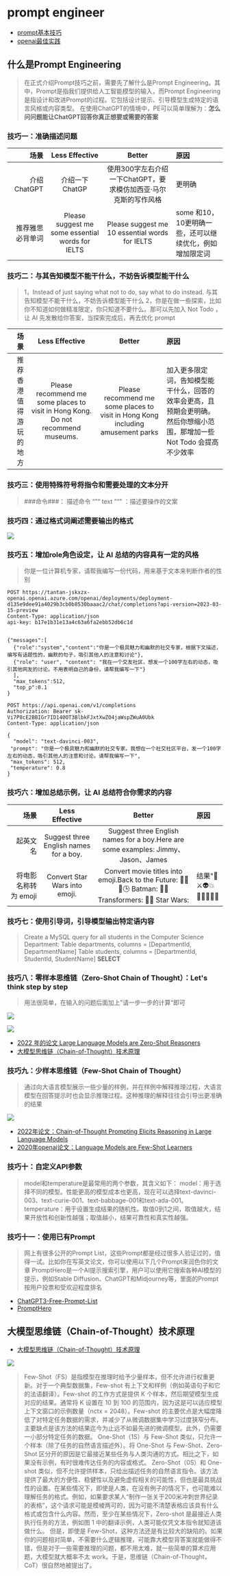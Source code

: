 # prompt engineer

* [prompt基本技巧](https://learningprompt.wiki/docs/chatGPT/tutorial-basics/%E5%9F%BA%E6%9C%AC%E4%BD%BF%E7%94%A8%E5%9C%BA%E6%99%AF%20&%20%E4%BD%BF%E7%94%A8%E6%8A%80%E5%B7%A7/scenario-1-ask-questions)
* [openai最佳实践](https://help.openai.com/en/articles/6654000-best-practices-for-prompt-engineering-with-openai-api)

## 什么是Prompt Engineering
>在正式介绍Prompt技巧之前，需要先了解什么是Prompt Engineering。其中，Prompt是指我们提供给人工智能模型的输入，而Prompt Engineering是指设计和改进Prompt的过程。它包括设计提示、引导模型生成特定的语言风格或内容类型。
>在使用ChatGPT的情境中，PE可以简单理解为：**怎么问问题能让ChatGPT回答你真正想要或需要的答案**

### 技巧一：准确描述问题

场景 |   Less Effective    | Better | 原因
----:|:-----------:|:------:|:---------
 介绍ChatGPT| 介绍一下ChatGP  |   使用300字左右介绍一下ChatGPT，要求模仿加西亚·马尔克斯的写作风格  | 更明确 
 推荐雅思必背单词| Please suggest me some essential words for IELTS  | Please suggest me 10 essential words for IELTS| some 和10，10更明确一些，还可以继续优化，例如增加限定词

### 技巧二：与其告知模型不能干什么，不妨告诉模型能干什么
>1，Instead of just saying what not to do, say what to do instead. 与其告知模型不能干什么，不妨告诉模型能干什么
>2，你是在做一些探索，比如你不知道如何做精准限定，你只知道不要什么。那可以先加入 Not Todo ，让 AI 先发散给你答案，当探索完成后，再去优化 prompt 

场景 |   Less Effective    | Better | 原因
----:|:-----------:|:------:|:---------
 推荐香港值得游玩的地方| Please recommend me some places to visit in Hong Kong. Do not recommend museums.  |   Please recommend me some places to visit in Hong Kong including amusement parks  | 加入更多限定词，告知模型能干什么，回答的效率会更高，且预期会更明确。然后你想缩小范围，那增加一些 Not Todo 会提高不少效率

### 技巧三：使用特殊符号将指令和需要处理的文本分开
>###命令###： 描述命令
>“”“ text ”“” ：描述要操作的文案


### 技巧四：通过格式词阐述需要输出的格式

![](./res/prompt-format-answer.png "")

### 技巧五：增加role角色设定，让 AI 总结的内容具有一定的风格
>你是一位计算机专家，请帮我编写一份代码，用来基于文本来判断作者的性别

```
POST https://tantan-jskxzx-openai.openai.azure.com/openai/deployments/deployment-d135e9dee91a4029b3cb0b8530baaac2/chat/completions?api-version=2023-03-15-preview
Content-Type: application/json
api-key: b17e1b31e13a4c63a6fa2ebb52db6c1d


{"messages":[
  {"role":"system","content":"你是一个极具魅力和幽默的社交专家，根据下文描述，编写有话题性的，幽默的句子，吸引其他人的注意和讨论"},
  {"role": "user", "content": "我在一个交友社区，想发一个100字左右的动态，吸引其他网友的讨论。不用表明自己的身份，请帮我编写一下"}
  ],
  "max_tokens":512,
  "top_p":0.1
}
```

```
POST https://api.openai.com/v1/completions
Authorization: Bearer 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
Content-Type: application/json

{
  "model": "text-davinci-003",
 "prompt": "你是一个极具魅力和幽默的社交专家。我想在一个社交社区平台，发一个100字左右的动态，吸引其他人的注意和讨论。请帮我编写一下",
 "max_tokens": 512,
 "temperature": 0.8
}
```

### 技巧六：增加总结示例，让 AI 总结符合你需求的内容

场景 |   Less Effective    | Better | 原因
----:|:-----------:|:------:|:---------
起英文名|Suggest three English names for a boy.|Suggest three English names for a boy.Here are some examples: Jimmy、Jason、James	|
将电影名称转为 emoji|	Convert Star Wars into emoji.|	Convert movie titles into emoji.Back to the Future: 👨👴🚗🕒 Batman: 🤵🦇Transformers: 🚗🤖 Star Wars: | 结果"🌟⚔️👽💥👨‍🚀👩‍🚀🚀

### 技巧七：使用引导词，引导模型输出特定语内容

>Create a MySQL query for all students in the Computer Science Department:
Table departments, columns = [DepartmentId, DepartmentName]
Table students, columns = [DepartmentId, StudentId, StudentName]
**SELECT**

### 技巧八：零样本思维链（Zero-Shot Chain of Thought）：Let's think step by step
>用法很简单，在输入的问题后面加上”请一步一步的计算“即可

![](./res/step-by-step-logic-flow.webp "")

![](./res/zero-shot-Let's-think-step-by-step.webp "")


* [2022 年的论文 Large Language Models are Zero-Shot Reasoners](https://arxiv.org/abs/2205.11916)
* [大模型思维链（Chain-of-Thought）技术原理](https://zhuanlan.zhihu.com/p/629087587)


### 技巧九：少样本思维链（Few-Shot Chain of Thought）
>通过向大语言模型展示一些少量的样例，并在样例中解释推理过程，大语言模型在回答提示时也会显示推理过程。这种推理的解释往往会引导出更准确的结果


![](./res/FewShotChainOfThought.png "")

* [2022年论文：Chain-of-Thought Prompting Elicits Reasoning
in Large Language Models](https://arxiv.org/pdf/2201.11903.pdf)
* [2020年openai论文：Language Models are Few-Shot Learners](https://arxiv.org/pdf/2005.14165.pdf) 

### 技巧十：自定义API参数
>model和temperature是最常用的两个参数，其含义如下：
>model：用于选择不同的模型。性能更高的模型成本也更高，现在可以选择text-davinci-003、text-curie-001、text-babbage-001和text-ada-001。
>temperature：用于设置生成结果的随机性。取值0到1之间，取值越大，结果开放性和创新性越强；取值越小，结果可靠性和真实性越强。

### 技巧十一：使用已有Prompt
>网上有很多公开的Prompt List，这些Prompt都是经过很多人验证过的，值得一试。比如你在写英文论文，你可以使用以下几个Prompt来润色你的文章
>PromptHero是一个AI提示搜索引擎，用户可以使用它搜索各种AI模型的提示，例如Stable Diffusion、ChatGPT和Midjourney等，里面的Prompt按用户投票和受欢迎程度排名

* [ChatGPT3-Free-Prompt-List](https://github.com/mattnigh/ChatGPT3-Free-Prompt-List)
* [PromptHero](https://github.com/mattnigh/ChatGPT3-Free-Prompt-List)



## 大模型思维链（Chain-of-Thought）技术原理

* [大模型思维链（Chain-of-Thought）技术原理](https://zhuanlan.zhihu.com/p/629087587)

![](./res/zero-one-few-shot.webp "")

>Few-Shot（FS）是指模型在推理时给予少量样本，但不允许进行权重更新。对于一个典型数据集，Few-shot 有上下文和样例（例如英语句子和它的法语翻译）。Few-shot 的工作方式是提供 K 个样本，然后期望模型生成对应的结果。通常将 K 设置在 10 到 100 的范围内，因为这是可以适应模型上下文窗口的示例数量（nctx = 2048）。Few-shot 的主要优点是大幅度降低了对特定任务数据的需求，并减少了从微调数据集中学习过度狭窄分布。主要缺点是该方法的结果迄今为止远不如最先进的微调模型。此外，仍需要一小部分特定任务的数据。
>One-Shot（1S）与 Few-Shot 类似，只允许一个样本（除了任务的自然语言描述外）。将 One-Shot 与 Few-Shot、Zero-Shot 区分开的原因是它最接近某些任务与人类沟通的方式。相比之下，如果没有示例，有时很难传达任务的内容或格式。
>Zero-Shot（0S）和 One-shot 类似，但不允许提供样本，只给出描述任务的自然语言指令。该方法提供了最大的方便性、稳健性以及避免虚假相关的可能性，但也是最具挑战性的设置。在某些情况下，即使是人类，在没有例子的情况下，也可能难以理解任务的格式。例如，如果要求某人“制作一张关于200米冲刺世界纪录的表格”，这个请求可能是模棱两可的，因为可能不清楚表格应该具有什么格式或包含什么内容。然而，至少在某些情况下，Zero-shot 是最接近人类执行任务的方法，例如图 1 中的翻译示例，人类可能仅凭文本指令就知道该做什么。
但是，即使是 Few-Shot，这种方法还是有比较大的缺陷的。如果你的问题相对简单，不需要什么逻辑推理，可能靠大模型背答案就能做得不错，但是对于一些需要推理的问题，都不用太难，就一些简单的算术应用题，大模型就大概率不太 work。于是，思维链（Chain-of-Thought，CoT）很自然地被提出了。